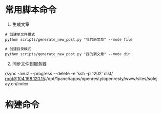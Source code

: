 # 常用脚本命令

1. 生成文章


```
# 创建单文件模式
python scripts/generate_new_post.py "我的新文章" --mode file

# 创建目录模式
python scripts/generate_new_post.py "我的新文章" --mode dir
```

2. 同步文件到服务器

rsync -avuz --progress --delete -e 'ssh -p 1202' dist/ root@104.168.120.15:/opt/1panel/apps/openresty/openresty/www/sites/solejay.cn/index

# 构建命令

